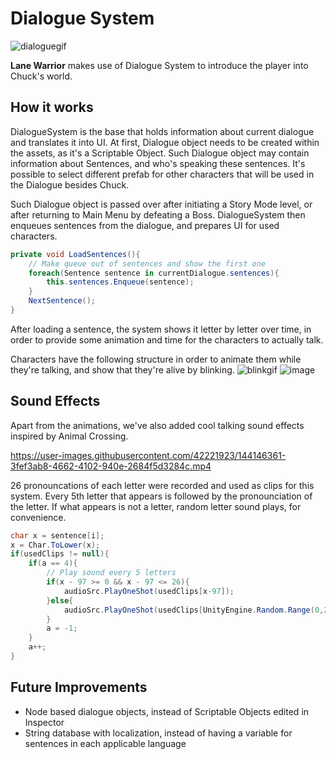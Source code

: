 # Dialogue System

![dialoguegif](https://user-images.githubusercontent.com/42221923/144132886-b9dd119b-f899-456a-bbee-58678610e8f4.gif)

**Lane Warrior** makes use of Dialogue System to introduce the player into Chuck's world.

## How it works
DialogueSystem is the base that holds information about current dialogue and translates it into UI. At first, Dialogue object needs to be created within the assets, as it's a Scriptable Object. Such Dialogue object may contain information about Sentences, and who's speaking these sentences. It's possible to select different prefab for other characters that will be used in the Dialogue besides Chuck.

Such Dialogue object is passed over after initiating a Story Mode level, or after returning to Main Menu by defeating a Boss. DialogueSystem then enqueues sentences from the dialogue, and prepares UI for used characters.

```c#
private void LoadSentences(){
    // Make queue out of sentences and show the first one
    foreach(Sentence sentence in currentDialogue.sentences){
        this.sentences.Enqueue(sentence);
    }
    NextSentence();
}
```
After loading a sentence, the system shows it letter by letter over time, in order to provide some animation and time for the characters to actually talk.

Characters have the following structure in order to animate them while they're talking, and show that they're alive by blinking.
![blinkgif](https://user-images.githubusercontent.com/42221923/144144840-11c998f0-54f1-49a4-a695-74c5035123ce.gif)
![image](https://user-images.githubusercontent.com/42221923/144144538-c5889ce7-f2c6-40ae-a866-784df3a1a205.png)

## Sound Effects
Apart from the animations, we've also added cool talking sound effects inspired by Animal Crossing.

https://user-images.githubusercontent.com/42221923/144146361-3fef3ab8-4662-4102-940e-2684f5d3284c.mp4

26 pronouncations of each letter were recorded and used as clips for this system. Every 5th letter that appears is followed by the pronounciation of the letter. If what appears is not a letter, random letter sound plays, for convenience.

```c#
char x = sentence[i];
x = Char.ToLower(x);
if(usedClips != null){
    if(a == 4){
        // Play sound every 5 letters
        if(x - 97 >= 0 && x - 97 <= 26){
            audioSrc.PlayOneShot(usedClips[x-97]);
        }else{
            audioSrc.PlayOneShot(usedClips[UnityEngine.Random.Range(0,26)]);
        }
        a = -1;
    }
    a++;
}
```
## Future Improvements
- Node based dialogue objects, instead of Scriptable Objects edited in Inspector
- String database with localization, instead of having a variable for sentences in each applicable language
